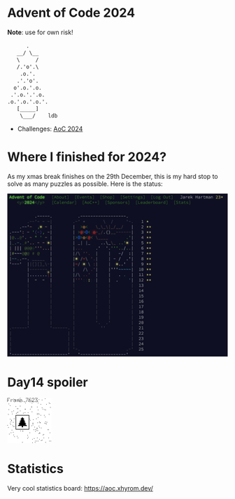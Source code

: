 # Advent of Code 2024

**Note**: use for own risk!

```
      .
   __/ \__
   \     /
   /.'o'.\
    .o.'.
   .'.'o'.
  o'.o.'.o.
 .'.o.'.'.o.
.o.'.o.'.o.'.
   [_____]
    \___/    ldb
```

 * Challenges: [AoC 2024](https://adventofcode.com/)

# Where I finished for 2024?

As my xmas break finishes on the 29th December, this is my hard stop to solve as many puzzles as possible. Here is the status:

![](img/aoc.png)

# Day14 spoiler

![](day14b-gif/rgb.gif)

# Statistics

Very cool statistics board: https://aoc.xhyrom.dev/
